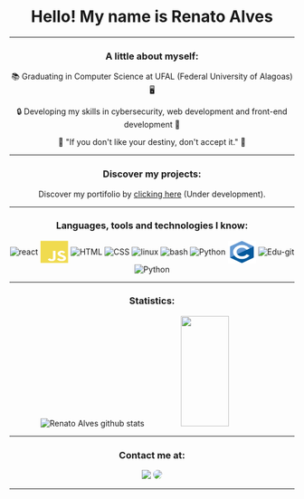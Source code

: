<div align="center">
  <h1>Hello! My name is Renato Alves</h1>
</div>
<hr>
<div align="center">
  <h3>A little about myself:</h3>
  <p> 📚 Graduating in Computer Science at UFAL (Federal University of Alagoas) 🖥 </p>
  <p> 🔒 Developing my skills in cybersecurity, web development and front-end development 🔗 </p>
  <p> 🍃 "If you don't like your destiny, don't accept it." 🍂 </p>
</div>
<hr>
<div align="center">
  <h3>Discover my projects:</h3>
  <p>Discover my portifolio by <a href="https://renato-alves-portifolio.vercel.app//" target="_blank" rel="noopener noreferrer">clicking here</a> (Under development).</p>
</div>
<hr>
<div align="center">
  <h3>Languages, tools and technologies I know:</h3>
  <img align="center" alt="react" heigth="40" width="50" src="https://cdn.jsdelivr.net/gh/devicons/devicon/icons/react/react-original-wordmark.svg" />
  <img align="center" alt="Js" height="40" width="50" src="https://raw.githubusercontent.com/devicons/devicon/master/icons/javascript/javascript-plain.svg">
  <img align="center" alt="HTML" height="40" width="50" src="https://cdn.jsdelivr.net/gh/devicons/devicon/icons/html5/html5-original-wordmark.svg" />
  <img align="center" alt="CSS" height="40" width="50" src="https://cdn.jsdelivr.net/gh/devicons/devicon/icons/css3/css3-original-wordmark.svg" />
  <img align="center" alt="linux" height="40" width="50"src="https://cdn.jsdelivr.net/gh/devicons/devicon/icons/linux/linux-original.svg" />
  <img align="center" alt="bash" height="40" width="50" src="https://cdn.jsdelivr.net/gh/devicons/devicon/icons/bash/bash-original.svg" />
  <img align="center" alt="Python" height="40" width="50" src="https://cdn.jsdelivr.net/gh/devicons/devicon/icons/python/python-original-wordmark.svg"/>
  <img align="center" alt="C" height="40" width="50" src="https://raw.githubusercontent.com/devicons/devicon/master/icons/c/c-original.svg">
  <img align="center" alt="Edu-git" height="30" width="40" src="https://cdn.jsdelivr.net/gh/devicons/devicon/icons/git/git-original-wordmark.svg" />
  <img align="center" alt="Python" height="40" width="50" src="https://cdn.jsdelivr.net/gh/devicons/devicon/icons/github/github-original-wordmark.svg" />
</div>
<hr>
<div align="center">
  <h3>Statistics:</h3>
  <img width="49%" height="195px" src="https://github-readme-stats.vercel.app/api?username=rena02to&show_icons=true&count_private=true&hide_border=true&title_color=00FF7F&icon_color=6495ED&text_color=c9d1d9&bg_color=0d1117" alt="Renato Alves github stats" /> 
  <img width="41%" height="195px" src="https://github-readme-stats.vercel.app/api/top-langs/?username=rena02to&layout=compact&hide_border=true&title_color=00FF7F&text_color=c9d1d9&bg_color=0d1117" />
</div>
<hr>
<div align="center">
  <h3>Contact me at:</h3>
  <a href = "mailto:rsa2@ic.ufal.br"> <img src="https://img.shields.io/badge/-Gmail-%23333?style=for-the-badge&logo=gmail&logoColor=white" target="_blank"></a>
  <a href="https://www.linkedin.com/in/renato-alves-2284a6236/" target="_blank"><img src="https://img.shields.io/badge/-LinkedIn-%230077B5?style=for-the-badge&logo=linkedin&logoColor=white" style="border-radius: 30px" target="_blank"></a>
</div>
<hr>

